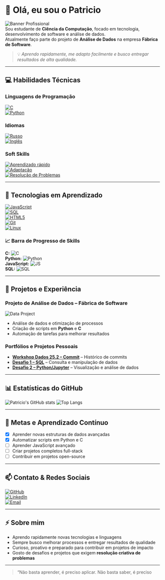 
# 👋 Olá, eu sou o Patricio

![Banner Profissional](https://i.imgur.com/SeuBannerProfissional.png)  
Sou estudante de **Ciência da Computação**, focado em tecnologia, desenvolvimento de software e análise de dados.  
Atualmente faço parte do projeto de **Análise de Dados** na empresa **Fábrica de Software**.  

> 💡 *Aprendo rapidamente, me adapto facilmente e busco entregar resultados de alta qualidade.*

---

## 💻 Habilidades Técnicas

### Linguagens de Programação
[![C](https://img.shields.io/badge/C-Intermediário-blue?style=for-the-badge&logo=c&logoColor=white)](https://github.com/PatricioSva)  
[![Python](https://img.shields.io/badge/Python-Intermediário-yellow?style=for-the-badge&logo=python&logoColor=white)](https://github.com/PatricioSva)

### Idiomas
[![Russo](https://img.shields.io/badge/Russo-Fluente-brightgreen?style=for-the-badge)](https://github.com/PatricioSva)  
[![Inglês](https://img.shields.io/badge/Inglês-Básico%2FIntermediário-orange?style=for-the-badge)](https://github.com/PatricioSva)

### Soft Skills
[![Aprendizado rápido](https://img.shields.io/badge/Aprendizado%20Rápido-✅-blue?style=for-the-badge)](https://github.com/PatricioSva)  
[![Adaptação](https://img.shields.io/badge/Adaptação-✅-blue?style=for-the-badge)](https://github.com/PatricioSva)  
[![Resolução de Problemas](https://img.shields.io/badge/Resolução%20de%20Problemas-✅-blue?style=for-the-badge)](https://github.com/PatricioSva)

---

## 🌱 Tecnologias em Aprendizado
[![JavaScript](https://img.shields.io/badge/JavaScript-Aprendendo-yellow?style=for-the-badge&logo=javascript)](https://github.com/PatricioSva)  
[![SQL](https://img.shields.io/badge/SQL-Aprendendo-blue?style=for-the-badge&logo=mysql)](https://github.com/PatricioSva)  
[![HTML5](https://img.shields.io/badge/HTML5-Aprendendo-orange?style=for-the-badge&logo=html5)](https://github.com/PatricioSva)  
[![Git](https://img.shields.io/badge/Git-Aprendendo-red?style=for-the-badge&logo=git)](https://github.com/PatricioSva)  
[![Linux](https://img.shields.io/badge/Linux-Aprendendo-black?style=for-the-badge&logo=linux)](https://github.com/PatricioSva)

### 📈 Barra de Progresso de Skills
**C:** ![C](https://progress-bar.dev/70/?title=C&color=007ACC)  
**Python:** ![Python](https://progress-bar.dev/75/?title=Python&color=FFD43B)  
**JavaScript:** ![JS](https://progress-bar.dev/40/?title=JS&color=F7DF1E)  
**SQL:** ![SQL](https://progress-bar.dev/50/?title=SQL&color=4479A1)  

---

## 🚀 Projetos e Experiência

### Projeto de Análise de Dados – Fábrica de Software
![Data Project](https://i.imgur.com/SeuProjetoProfissional.png)  
- Análise de dados e otimização de processos  
- Criação de scripts em **Python** e **C**  
- Automação de tarefas para melhorar resultados  

### Portfólios e Projetos Pessoais
- [**Workshop Dados 25.2 – Commit**](https://github.com/PatricioSva/Workshop-Dados-25.2/commit/9a50dc447e2e34a26dbb9e6dbed7d77f98c1a66f) – Histórico de commits  
- [**Desafio 1 – SQL**](https://github.com/PatricioSva/Workshop-Dados-25.2/blob/main/Desafio%201(An%C3%A1lise%20De%20Dados).sql) – Consulta e manipulação de dados  
- [**Desafio 2 – Python/Jupyter**](https://github.com/PatricioSva/Workshop-Dados-25.2/blob/main/Desafio%202(Gr%C3%A1ficos)-An%C3%A1lise%20De%20Dados.Ipynb) – Visualização e análise de dados  

---

## 📊 Estatísticas do GitHub
![Patricio's GitHub stats](https://github-readme-stats.vercel.app/api?username=PatricioSva&show_icons=true&theme=radical&count_private=true)
![Top Langs](https://github-readme-stats.vercel.app/api/top-langs/?username=PatricioSva&layout=compact&theme=radical)

---

## 🎯 Metas e Aprendizado Contínuo
- [x] Aprender novas estruturas de dados avançadas  
- [x] Automatizar scripts em Python e C  
- [ ] Aprender JavaScript avançado  
- [ ] Criar projetos completos full-stack  
- [ ] Contribuir em projetos open-source  

---

## 📫 Contato & Redes Sociais
[![GitHub](https://img.shields.io/badge/GitHub-@PatricioSva-181717?style=for-the-badge&logo=github)](https://github.com/PatricioSva)  
[![LinkedIn](https://img.shields.io/badge/LinkedIn-Patricio-0A66C2?style=for-the-badge&logo=linkedin)](https://www.linkedin.com/)  
[![Email](https://img.shields.io/badge/Email-✉️-D14836?style=for-the-badge&logo=gmail)](mailto:seuemail@exemplo.com)

---

## ⚡ Sobre mim
- Aprendo rapidamente novas tecnologias e linguagens  
- Sempre busco melhorar processos e entregar resultados de qualidade  
- Curioso, proativo e preparado para contribuir em projetos de impacto  
- Gosto de desafios e projetos que exigem **resolução criativa de problemas**  

---

> “Não basta aprender, é preciso aplicar. Não basta saber, é preciso
